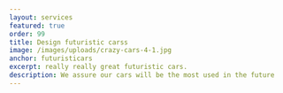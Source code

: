 ```yaml
---
layout: services
featured: true
order: 99
title: Design futuristic carss
image: /images/uploads/crazy-cars-4-1.jpg
anchor: futuristicars
excerpt: really really great futuristic cars.
description: We assure our cars will be the most used in the future
---
```


